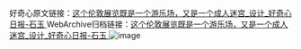 好奇心原文链接：[这个伦敦展览既是一个游乐场，又是一个成人迷宫_设计_好奇心日报-石玉 ](https://www.qdaily.com/articles/10641.html)
WebArchive归档链接：[这个伦敦展览既是一个游乐场，又是一个成人迷宫_设计_好奇心日报-石玉 ](http://web.archive.org/web/20170815155704/http://www.qdaily.com:80/articles/10641.html)
![image](http://ww3.sinaimg.cn/large/007d5XDply1g3w5t9viqtj30u081we81)